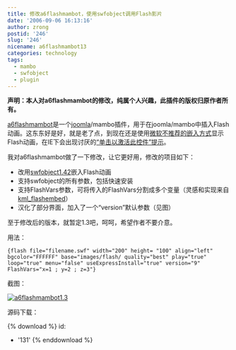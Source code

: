 ```yaml
---
title: 修改a6flashmambot，使用swfobject调用Flash影片
date: '2006-09-06 16:13:16'
author: zrong
postid: '246'
slug: '246'
nicename: a6flashmambot13
categories: technology
tags:
  - mambo
  - swfobject
  - plugin
---
```


**声明：本人对a6flashmambot的修改，纯属个人兴趣，此插件的版权归原作者所有。**

[a6flashmambot](http://mambo.active6.com/)是一个[joomla](http://www.joomla.org)/mambo插件，用于在joomla/mambo中插入Flash动画。这东东好是好，就是老了点，到现在还是使用[微软不推荐的嵌入方式](http://support.microsoft.com/?scid=kb%3Bzh-cn%3B912945&x=8&y=13)显示Flash动画，在IE下会出现讨厌的[“单击以激活此控件”提示](http://blog.zengrong.net/post/115.html)。

我对a6flashmambot做了一下修改，让它更好用，修改的项目如下：

-   改用[swfobject1.42](http://zengrong.net/post/tag/swfobject)嵌入Flash动画
-   支持swfobject的所有参数，包括快速安装
-   支持FlashVars参数，可将传入的FlashVars分割成多个变量（灵感和实现来自[kml_flashembed](http://www.kimili.com/plugins/kml_flashembed)）
-   汉化了部分界面，加入了一个“version”默认参数（见图）

至于修改后的版本，就暂定1.3吧，呵呵，希望作者不要介意。

用法：<!--more-->

    {flash file="filename.swf" width="200" height= "100" align="left" bgcolor="FFFFFF" base="images/flash/ quality="best" play="true" loop="true" menu="false" useExpressInstall="true" version="9" FlashVars="x=1 ; y=2 ; z=3"}

截图：

[![a6flashmambot1.3](/uploads/2006/09/ashmambot_13.jpg)](/uploads/2006/09/ashmambot_13.jpg)

源码下载：

{% download %}
id:
  - '131'
{% enddownload %}
